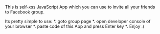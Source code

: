 This is self-xss JavaScript App which you can use to invite all your friends to Facebook group.

Its pretty simple to use:
*. goto group page
*. open developer console of your browser
*. paste code of this App and press Enter key
*. Enjoy :)
